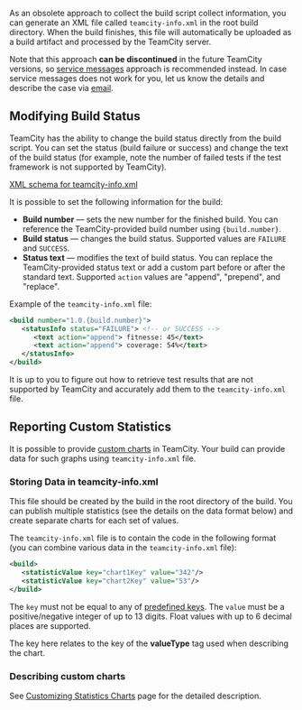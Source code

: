 [//]: # (title: teamcity-info.xml)
[//]: # (auxiliary-id: teamcity-info.xml)

As an obsolete approach to collect the build script collect information, you can generate an XML file called `teamcity-info.xml` in the root build directory. When the build finishes, this file will automatically be uploaded as a build artifact and processed by the TeamCity server.

Note that this approach __can be discontinued__ in the future TeamCity versions, so [service messages](service-messages.md) approach is recommended instead. In case service messages does not work for you, let us know the details and describe the case via [email](feedback.md).

## Modifying Build Status

TeamCity has the ability to change the build status directly from the build script. You can set the status (build failure or success) and change the text of the build status (for example, note the number of failed tests if the test framework is not supported by TeamCity).

[XML schema for teamcity-info.xml](https://confluence.jetbrains.com/download/attachments/113084407/teamcity-info.xsd?version=1&modificationDate=1271791190000&api=v2)

It is possible to set the following information for the build:

* __Build number__ — sets the new number for the finished build. You can reference the TeamCity-provided build number using `{build.number}`.
* __Build status__ — changes the build status. Supported values are `FAILURE` and `SUCCESS`.
* __Status text__ — modifies the text of build status. You can replace the TeamCity-provided status text or add a custom part before or after the standard text. Supported `action` values are "append", "prepend", and "replace".

Example of the `teamcity-info.xml` file:

```XML
<build number="1.0.{build.number}">
   <statusInfo status="FAILURE"> <!-- or SUCCESS -->
      <text action="append"> fitnesse: 45</text>
      <text action="append"> coverage: 54%</text>
   </statusInfo>
</build>

```

<note>

It is up to you to figure out how to retrieve test results that are not supported by TeamCity and accurately add them to the `teamcity-info.xml` file.

</note>

## Reporting Custom Statistics

It is possible to provide [custom charts](customizing-statistics-charts.md) in TeamCity. Your build can provide data for such graphs using `teamcity-info.xml` file.

### Storing Data in teamcity-info.xml

This file should be created by the build in the root directory of the build. You can publish multiple statistics (see the details on the data format below) and create separate charts for each set of values.

The `teamcity-info.xml` file is to contain the code in the following format (you can combine various data in the `teamcity-info.xml` file):


```XML
<build>
   <statisticValue key="chart1Key" value="342"/>
   <statisticValue key="chart2Key" value="53"/>
</build>

```

The `key` must not be equal to any of [predefined keys](customizing-statistics-charts.md#Modifying+Predefined+Project-level+Charts). The `value` must be a positive/negative integer of up to 13 digits. Float values with up to 6 decimal places are supported.

The key here relates to the key of the __valueType__ tag used when describing the chart.

### Describing custom charts

See [Customizing Statistics Charts](customizing-statistics-charts.md) page for the detailed description.

